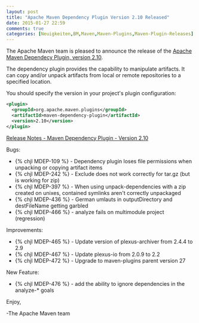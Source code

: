 ```yaml
---
layout: post
title: "Apache Maven Dependency Plugin Version 2.10 Released"
date: 2015-01-27 22:59
comments: true
categories: [Neuigkeiten,BM,Maven,Maven-Plugins,Maven-Plugin-Releases]
---
```

The Apache Maven team is pleased to announce the release of the 
[Apache Maven Dependecy Plugin, version 2.10](http://maven.apache.org/plugins/maven-dependency-plugin/).

The dependency plugin provides the capability to manipulate artifacts. It can
copy and/or unpack artifacts from local or remote repositories to a specified
location.


You should specify the version in your project's plugin configuration:

``` xml
<plugin>
  <groupId>org.apache.maven.plugins</groupId>
  <artifactId>maven-dependency-plugin</artifactId>
  <version>2.10</version>
</plugin>
```

<!-- more -->

[Release Notes - Maven Dependency Plugin - Version 2.10](http://jira.codehaus.org/secure/ReleaseNote.jspa?projectId=11214&version=20646)

Bugs:

 * {% chjl MDEP-109 %} - Dependency plugin loses file permissions when unpacking or copying artifact items
 * {% chjl MDEP-242 %} - Exclude does not work correctly for tar.gz (but is working for zip)
 * {% chjl MDEP-397 %} - When using unpack-dependencies with a zip created on unixes, contained symlinks aren't correctly unpackaged
 * {% chjl MDEP-436 %} - German umlauts in outputDirectory and destFileName getting garbled
 * {% chjl MDEP-466 %} - analyze fails on multimodule project (regression)

Improvements:

 * {% chjl MDEP-465 %} - Update version of plexus-archiver from 2.4.4 to 2.9
 * {% chjl MDEP-467 %} - Update plexus-io from 2.0.9 to 2.2
 * {% chjl MDEP-472 %} - Upgrade to maven-plugins parent version 27

New Feature:

 * {% chjl MDEP-476 %} - add the ability to ignore dependencies in the analyze-* goals


Enjoy,

-The Apache Maven team
